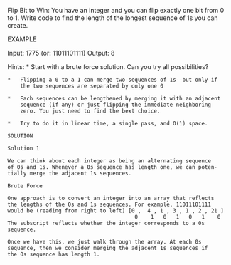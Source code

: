 Flip Bit to Win: You have an integer and you can flip exactly one bit
from 0 to 1. Write code to find the length of the longest sequence of
1s you can create.

EXAMPLE

Input:      1775    (or: 11011101111)
Output:     8

Hints:
    *   Start with a brute force solution. Can you try all possibilities?

    *   Flipping a 0 to a 1 can merge two sequences of 1s--but only if
        the two sequences are separated by only one 0

    *   Each sequences can be lengthened by merging it with an adjacent
        sequence (if any) or just flipping the immediate neighboring
        zero. You just need to find the bext choice.

    *   Try to do it in linear time, a single pass, and O(1) space.

    SOLUTION

    Solution 1

    We can think about each integer as being an alternating sequence
    of 0s and 1s. Whenever a 0s sequence has length one, we can poten-
    tially merge the adjacent 1s sequences.

    Brute Force

    One approach is to convert an integer into an array that reflects
    the lengths of the 0s and 1s sequences. For example, 11011101111
    would be (reading from right to left) [0 ,  4 , 1 , 3 , 1 , 2 , 21 ]
                                            0    1   0   1   0   1    0
    The subscript reflects whether the integer corresponds to a 0s
    sequence.

    Once we have this, we just walk through the array. At each 0s 
    sequence, then we consider merging the adjacent 1s sequences if 
    the 0s sequence has length 1.
    
